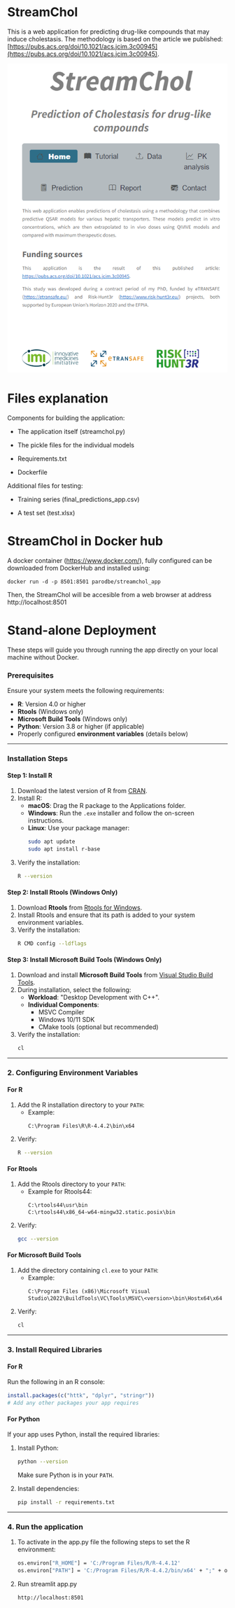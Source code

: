 # StreamChol


This is a web application for predicting drug-like compounds that may induce cholestasis. The methodology is based on the article we published: [https://pubs.acs.org/doi/10.1021/acs.jcim.3c00945](https://pubs.acs.org/doi/10.1021/acs.jcim.3c00945).

<p align="center">
  <img src="https://github.com/phi-grib/StreamChol/blob/main/cover%20page.PNG" alt="Cover Page">
</p>

# Files explanation

Components for building the application:

-	The application itself (streamchol.py)

-	The pickle files for the individual models

-	Requirements.txt

-	Dockerfile

Additional files for testing:

-	Training series (final_predictions_app.csv)

-	A test set (test.xlsx)


# StreamChol in Docker hub
A docker container (https://www.docker.com/), fully configured can be downloaded from DockerHub and installed using:

```
docker run -d -p 8501:8501 parodbe/streamchol_app
```

Then, the StreamChol will be accesible from a web browser at address http://localhost:8501


# Stand-alone Deployment

These steps will guide you through running the app directly on your local machine without Docker.

### Prerequisites
Ensure your system meets the following requirements:
- **R**: Version 4.0 or higher
- **Rtools** (Windows only)
- **Microsoft Build Tools** (Windows only)
- **Python**: Version 3.8 or higher (if applicable)
- Properly configured **environment variables** (details below)

---

### Installation Steps

#### **Step 1: Install R**
1. Download the latest version of R from [CRAN](https://cran.r-project.org/).
2. Install R:
   - **macOS**: Drag the R package to the Applications folder.
   - **Windows**: Run the `.exe` installer and follow the on-screen instructions.
   - **Linux**: Use your package manager:
     ```bash
     sudo apt update
     sudo apt install r-base
     ```
3. Verify the installation:
   ```bash
   R --version
   ```

#### **Step 2: Install Rtools (Windows Only)**
1. Download **Rtools** from [Rtools for Windows](https://cran.r-project.org/bin/windows/Rtools/).
2. Install Rtools and ensure that its path is added to your system environment variables.
3. Verify the installation:
   ```bash
   R CMD config --ldflags
   ```

#### **Step 3: Install Microsoft Build Tools (Windows Only)**
1. Download and install **Microsoft Build Tools** from [Visual Studio Build Tools](https://visualstudio.microsoft.com/visual-cpp-build-tools/).
2. During installation, select the following:
   - **Workload**: "Desktop Development with C++".
   - **Individual Components**:
     - MSVC Compiler
     - Windows 10/11 SDK
     - CMake tools (optional but recommended)
3. Verify the installation:
   ```bash
   cl
   ```

---

### 2. Configuring Environment Variables

#### **For R**
1. Add the R installation directory to your `PATH`:
   - Example:
     ```
     C:\Program Files\R\R-4.4.2\bin\x64
     ```
2. Verify:
   ```bash
   R --version
   ```

#### **For Rtools**
1. Add the Rtools directory to your `PATH`:
   - Example for Rtools44:
     ```
     C:\rtools44\usr\bin
     C:\rtools44\x86_64-w64-mingw32.static.posix\bin
     ```
2. Verify:
   ```bash
   gcc --version
   ```

#### **For Microsoft Build Tools**
1. Add the directory containing `cl.exe` to your `PATH`:
   - Example:
     ```
     C:\Program Files (x86)\Microsoft Visual Studio\2022\BuildTools\VC\Tools\MSVC\<version>\bin\Hostx64\x64
     ```
2. Verify:
   ```bash
   cl
   ```

---

### 3. Install Required Libraries

#### **For R**
Run the following in an R console:
```R
install.packages(c("httk", "dplyr", "stringr"))
# Add any other packages your app requires
```

#### **For Python**
If your app uses Python, install the required libraries:
1. Install Python:
   ```bash
   python --version
   ```
   Make sure Python is in your `PATH`.

2. Install dependencies:
   ```bash
   pip install -r requirements.txt
   ```

---

### 4. Run the application

1. To activate in the app.py file the following steps to set the R environment:

   ```bash
   os.environ["R_HOME"] = 'C:/Program Files/R/R-4.4.12' 
   os.environ["PATH"] = 'C:/Program Files/R/R-4.4.2/bin/x64' + ";" + os.environ["PATH"]
   ``` 
2. Run streamlit app.py
   ```
   http://localhost:8501
   ```


